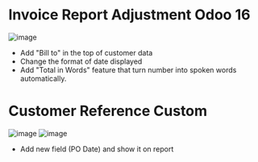 # Invoice Report Adjustment Odoo 16
![image](https://github.com/Zizz4/kosmos-invoice-report-adjustment-16/assets/111359449/651177c8-f393-4a16-bb01-2e4608a6b442)

- Add "Bill to" in the top of customer data
- Change the format of date displayed
- Add "Total in Words" feature that turn number into spoken words automatically.

# Customer Reference Custom
![image](https://github.com/Zizz4/kosmos-invoice-report-adjustment-16/assets/111359449/ec005f80-e773-4d4c-9f82-41e64f633ecc)
![image](https://github.com/Zizz4/kosmos-invoice-report-adjustment-16/assets/111359449/642fa5aa-8959-424f-8170-ac2dbe9fa11e)
- Add new field (PO Date) and show it on report
